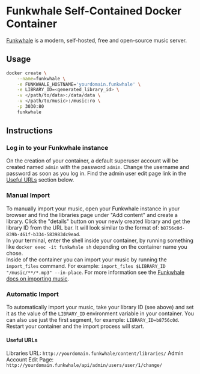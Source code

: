 # Funkwhale Self-Contained Docker Container

[Funkwhale](https://funkwhale.audio/) is a modern, self-hosted, free and open-source music server.

## Usage
```sh
docker create \
	--name=funkwhale \
	-e FUNKWHALE_HOSTNAME='yourdomain.funkwhale' \
	-e LIBRARY_ID=<generated_library_id> \
	-v </path/to/data>:/data/data \
	-v </path/to/music>:/music:ro \
	-p 3030:80
	funkwhale
```

## Instructions

### Log in to your Funkwhale instance
On the creation of your container, a default superuser account will be created named `admin` with the password `admin`. Change the username and password as soon as you log in. Find the admin user edit page link in the [Useful URLs](#Useful-URLS) section below.

### Manual Import
To manually import your music, open your Funkwhale instance in your browser and find the libraries page under "Add content" and create a library. Click the "details" button on your newly created library and get the library ID from the URL bar. It will look similar to the format of: `b8756c0d-839b-461f-b334-583983dc9ead`.  
In your terminal, enter the shell inside your container, by running something like `docker exec -it funkwhale sh` depending on the container name you chose.  
Inside of the container you can import your music by running the `import_files` command. For example: `import_files $LIBRARY_ID "/music/**/*.mp3" --in-place`. For more information see the [Funkwhale docs on importing music](https://docs.funkwhale.audio/importing-music.html).

### Automatic Import
To automatically import your music, take your library ID (see above) and set it as the value of the `LIBRARY_ID` environment variable in your container. You can also use just the first segment, for example: `LIBRARY_ID=b8756c0d`. Restart your container and the import process will start.

#### Useful URLs
Libraries URL: `http://yourdomain.funkwhale/content/libraries/`
Admin Account Edit Page: `http://yourdomain.funkwhale/api/admin/users/user/1/change/`
